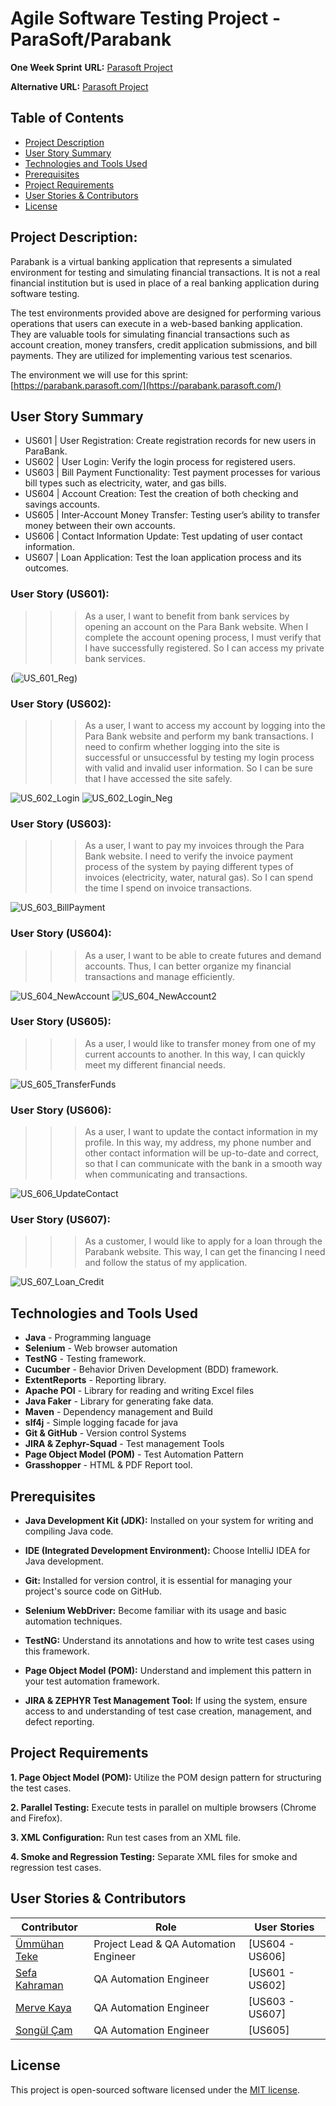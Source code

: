 # Agile Software Testing Project - ParaSoft/Parabank

**One Week Sprint**
**URL:** [Parasoft Project](https://parabank.parasoft.com/)

**Alternative URL:** [Parasoft Project](https://para.testar.org/)

## Table of Contents
- [Project Description](#project-description)
- [User Story Summary](#user-story-summary)
- [Technologies and Tools Used](#technologies-and-tools-used)
- [Prerequisites](#prerequisites)
- [Project Requirements](#project-requirements)
- [User Stories & Contributors](#user-stories-&-contributors)
- [License](#license)

## Project Description:

Parabank is a virtual banking application that represents a simulated environment for testing and simulating financial
transactions. It is not a real financial institution but is used in place of a real banking application during software
testing.

The test environments provided above are designed for performing various operations that users can execute in a
web-based banking application. They are valuable tools for simulating financial transactions such as account creation,
money transfers, credit application submissions, and bill payments. They are utilized for implementing various test
scenarios.

The environment we will use for this sprint: [https://parabank.parasoft.com/](https://parabank.parasoft.com/)

## User Story Summary

- US601 | User Registration: Create registration records for new users in ParaBank.
- US602 | User Login: Verify the login process for registered users.
- US603 | Bill Payment Functionality: Test payment processes for various bill types such as electricity, water, and gas
  bills.
- US604 | Account Creation: Test the creation of both checking and savings accounts.
- US605 | Inter-Account Money Transfer: Testing user’s ability to transfer money between their own accounts.
- US606 | Contact Information Update: Test updating of user contact information.
- US607 | Loan Application: Test the loan application process and its outcomes.

### User Story (US601):

>>> As a user, I want to benefit from bank services by opening an account on the Para Bank website. When I complete the account opening process, I must verify that I have successfully registered. So I can access my private bank services.

(![US_601_Reg](https://github.com/user-attachments/assets/1ad438b1-abb5-4839-bd34-e681587bfcb0))

### User Story (US602):

>>>   As a user, I want to access my account by logging into the Para Bank website and perform my bank transactions. I need to confirm whether logging into the site is successful or unsuccessful by testing my login process with valid and invalid user information. So I can be sure that I have accessed the site safely.

![US_602_Login](https://github.com/user-attachments/assets/2f48a366-5eb4-44d9-90ff-1a65fb5499db)
![US_602_Login_Neg](https://github.com/user-attachments/assets/fd8f2a5c-0f0d-4514-b4b9-281f7214fbc4)

### User Story (US603):

>>>   As a user, I want to pay my invoices through the Para Bank website. I need to verify the invoice payment process of the system by paying different types of invoices (electricity, water, natural gas). So I can spend the time I spend on invoice transactions.

![US_603_BillPayment](https://github.com/user-attachments/assets/b303394a-d567-4e83-91dc-dca37f923f92)

### User Story (US604):

>>>   As a user, I want to be able to create futures and demand accounts. Thus, I can better organize my financial transactions and manage efficiently.

![US_604_NewAccount](https://github.com/user-attachments/assets/4e14cb7d-ab9d-4672-8c7f-89a3dcedea5a)
![US_604_NewAccount2](https://github.com/user-attachments/assets/63992173-ac52-4837-bc4f-5f4fef28eda2)

### User Story (US605):

>>>   As a user, I would like to transfer money from one of my current accounts to another. In this way, I can quickly meet my different financial needs.

![US_605_TransferFunds](https://github.com/user-attachments/assets/6719bc3f-cebe-45c1-afae-b2a28d2d78f9)

### User Story (US606):

>>>   As a user, I want to update the contact information in my profile. In this way, my address, my phone number and other contact information will be up-to-date and correct, so that I can communicate with the bank in a smooth way when communicating and transactions.

![US_606_UpdateContact](https://github.com/user-attachments/assets/3c0c59ba-c8b5-445c-88af-7cc2bba97398)

### User Story (US607):

>>>   As a customer, I would like to apply for a loan through the Parabank website. This way, I can get the financing I need and follow the status of my application.

![US_607_Loan_Credit](https://github.com/user-attachments/assets/ab688fc6-65b5-406f-972c-843cd8cae29e)

## Technologies and Tools Used

- **Java** - Programming language
- **Selenium** - Web browser automation
- **TestNG** - Testing framework.
- **Cucumber** - Behavior Driven Development (BDD) framework.
- **ExtentReports** - Reporting library.
- **Apache POI** - Library for reading and writing Excel files
- **Java Faker** - Library for generating fake data.
- **Maven** - Dependency management and Build
- **slf4j** - Simple logging facade for java 
- **Git & GitHub** - Version control Systems 
- **JIRA & Zephyr-Squad** - Test management Tools
- **Page Object Model (POM)** - Test Automation Pattern
- **Grasshopper** -	HTML & PDF Report tool.

## Prerequisites

- **Java Development Kit (JDK):** Installed on your system for writing and compiling Java code.

- **IDE (Integrated Development Environment):** Choose IntelliJ IDEA for Java development.

- **Git:** Installed for version control, it is essential for managing your project's source code on GitHub.

- **Selenium WebDriver:** Become familiar with its usage and basic automation techniques.

- **TestNG:** Understand its annotations and how to write test cases using this framework.

- **Page Object Model (POM):** Understand and implement this pattern in your test automation framework.

- **JIRA & ZEPHYR Test Management Tool:** If using the system, ensure access to and understanding of test case creation, management, and defect reporting.
  

## Project Requirements

**1. Page Object Model (POM):** Utilize the POM design pattern for structuring the test cases.

**2. Parallel Testing:** Execute tests in parallel on multiple browsers (Chrome and Firefox).

**3. XML Configuration:** Run test cases from an XML file.

**4. Smoke and Regression Testing:** Separate XML files for smoke and regression test cases.


## User Stories & Contributors

| Contributor                                               |               Role                    |   User Stories     |
|-----------------------------------------------------------|---------------------------------------|------------------- |
| [Ümmühan Teke](https://github.com/UmmuhanTeke)            | Project Lead & QA Automation Engineer |  [US604 - US606]   |
| [Sefa Kahraman](https://github.com/SefaKahramann)         | QA Automation Engineer                |  [US601 - US602]   |
| [Merve Kaya](https://github.com/kayyamervee)              | QA Automation Engineer                |  [US603 - US607]   |
| [Songül Çam](https://github.com/songulcam)                | QA Automation Engineer                |  [US605]           |

## License  

This project is open-sourced software licensed under the [MIT license](https://opensource.org/licenses/MIT).
